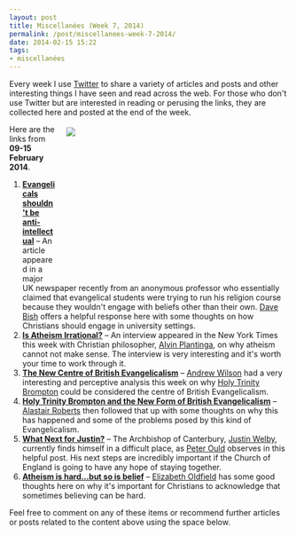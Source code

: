 ```yaml
---
layout: post
title: Miscellanées (Week 7, 2014)
permalink: /post/miscellanees-week-7-2014/
date: 2014-02-15 15:22
tags:
- miscellanées
---
```

Every week I use <a href="http://twitter.com/jakebelder">Twitter</a> to share a variety of articles and posts and other interesting things I have seen and read across the web. For those who don't use Twitter but are interested in reading or perusing the links, they are collected here and posted at the end of the week.

<div style="float: right; margin: 5px 1px 0px 20px; width: 400px; height: 276px;"><img src="https://dl.dropboxusercontent.com/u/3897986/Jake%20Blog%20Images/uni_lecture.JPG"></div>
Here are the links from <strong>09-15 February 2014</strong>.

<ol>
<li><strong><a href="http://bit.ly/NxxxA2">Evangelicals shouldn't be anti-intellectual</a></strong> – An article appeared in a major UK newspaper recently from an anonymous professor who essentially claimed that evangelical students were trying to run his religion course because they wouldn't engage with beliefs other than their own. <a href="http://twitter.com/davebish">Dave Bish</a> offers a helpful response here with some thoughts on how Christians should engage in university settings.</li>

<li><strong><a href="http://nyti.ms/NxxG6o">Is Atheism Irrational?</a></strong> – An interview appeared in the New York Times this week with Christian philosopher, <a href="http://en.wikipedia.org/wiki/Alvin_Plantinga">Alvin Plantinga</a>, on why atheism cannot not make sense. The interview is very interesting and it's worth your time to work through it.</li>

<li><strong><a href="http://bit.ly/1eWsxyq">The New Centre of British Evangelicalism</a></strong> – <a href="http://twitter.com/AJWTheology">Andrew Wilson</a> had a very interesting and perceptive analysis this week on why <a href="http://htb.org.uk">Holy Trinity Brompton</a> could be considered the centre of British Evangelicalism.</li>

<li><strong><a href="http://bit.ly/1eWsCSR">Holy Trinity Brompton and the New Form of British Evangelicalism</a></strong> – <a href="http://twitter.com/zugzwanged">Alastair Roberts</a> then followed that up with some thoughts on why this has happened and some of the problems posed by this kind of Evangelicalism.</li>

<li><strong><a href="http://bit.ly/1eWsTVX">What Next for Justin?</a></strong> – The Archbishop of Canterbury, <a href="http://twitter.com/JustinWelby">Justin Welby</a>, currently finds himself in a difficult place, as <a href="http://twitter.com/PeterOuld">Peter Ould</a> observes in this helpful post. His next steps are incredibly important if the Church of England is going to have any hope of staying together.</li>

<li><strong><a href="http://bit.ly/1gu7AuD">Atheism is hard…but so is belief</a></strong> – <a href="http://twitter.com/TheosElizabeth">Elizabeth Oldfield</a> has some good thoughts here on why it's important for Christians to acknowledge that sometimes believing can be hard.</li>
</ol>

Feel free to comment on any of these items or recommend further articles or posts related to the content above using the space below.
